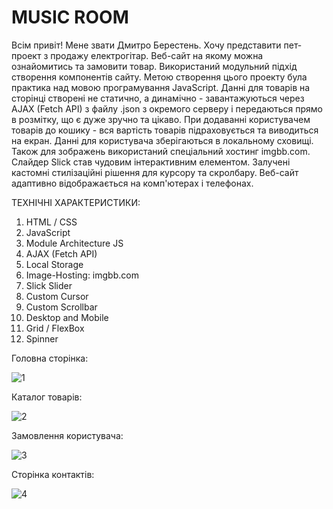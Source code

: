 # MUSIC ROOM

Всім привіт! Мене звати Дмитро Берестень. Хочу представити пет-проект з продажу електрогітар. Веб-сайт на якому можна ознайомитись та замовити товар. Використаний модульний підхід створення компонентів сайту. Метою створення цього проекту була практика над мовою програмування JavaScript. Данні для товарів на сторінці створені не статично, а динамічно - завантажуються через AJAX (Fetch API) з файлу .json з окремого серверу і передаються прямо в розмітку, що є дуже зручно та цікаво. При додаванні користувачем товарів до кошику - вся вартість товарів підраховується та виводиться на екран. Данні для користувача зберігаються в локальному сховищі. Також для зображень використаний спеціальний хостинг imgbb.com. Слайдер Slick став чудовим інтерактивним елементом. Залучені кастомні стилізаційні рішення для курсору та скролбару. Веб-сайт адаптивно відображається на комп'ютерах і телефонах.

ТЕХНІЧНІ ХАРАКТЕРИСТИКИ:
1. HTML / CSS
2. JavaScript
3. Module Architecture JS
4. AJAX (Fetch API)
5. Local Storage
6. Image-Hosting: imgbb.com
7. Slick Slider
8. Custom Cursor
9. Custom Scrollbar
10. Desktop and Mobile 
11. Grid / FlexBox
12. Spinner

Головна сторінка:

![1](https://user-images.githubusercontent.com/87872240/213876831-fdba3211-fb4a-4647-8cab-9a4799de521f.png)

Каталог товарів:

![2](https://user-images.githubusercontent.com/87872240/213876843-43f80200-fbee-4ce9-8db0-78deb60bf0b3.png)

Замовлення користувача:

![3](https://user-images.githubusercontent.com/87872240/213876874-c4cdf207-9aae-426c-ba54-306da8c09eb1.png)

Сторінка контактів: 

![4](https://user-images.githubusercontent.com/87872240/213876899-77c620b9-2ae7-4870-be9a-561c81c165a0.png)

